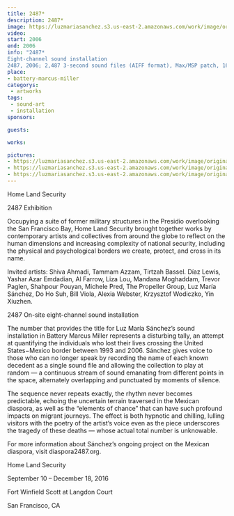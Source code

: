 ```yaml
---
title: 2487*
description: 2487*
image: https://luzmariasanchez.s3.us-east-2.amazonaws.com/work/image/original/2487-Homeland-For-site-foundation_1.jpg
video: 
start: 2006
end: 2006
info: "2487*
Eight-channel sound installation
2487, 2006; 2,487 3-second sound files (AIFF format), Max/MSP patch, 16 self-amplified speakers, computer, and digital sound interface; edition 1/3; originally commissioned by Artpace San Antonio."
place: 
- battery-marcus-miller
categorys:
 - artworks
tags: 
 - sound-art
 - installation
sponsors:

guests:

works:

pictures:
- https://luzmariasanchez.s3.us-east-2.amazonaws.com/work/image/original/2487-Homeland-For-site-foundation_1.jpg
- https://luzmariasanchez.s3.us-east-2.amazonaws.com/work/image/original/2487-Homeland-For-site-foundation_2.jpg
- https://luzmariasanchez.s3.us-east-2.amazonaws.com/work/image/original/2487-Homeland-For-site-foundation_5.jpg
---
```


Home Land Security

2487
Exhibition

Occupying a suite of former military structures in the Presidio overlooking the San Francisco Bay, Home Land Security brought together works by contemporary artists and collectives from around the globe to reflect on the human dimensions and increasing complexity of national security, including the physical and psychological borders we create, protect, and cross in its name.

Invited artists:   Shiva Ahmadi, Tammam Azzam, Tirtzah Bassel. Díaz Lewis, Yashar Azar Emdadian, Al Farrow, Liza Lou, Mandana Moghaddam, Trevor Paglen, Shahpour Pouyan, Michele Pred, The Propeller Group, Luz María Sánchez, Do Ho Suh, Bill Viola, Alexia Webster, Krzysztof Wodiczko, Yin Xiuzhen.

2487 On-site eight-channel sound installation

The number that provides the title for Luz María Sánchez’s sound installation in Battery Marcus Miller represents a disturbing tally, an attempt at quantifying the individuals who lost their lives crossing the United States−Mexico border between 1993 and 2006. Sánchez gives voice to those who can no longer speak by recording the name of each known decedent as a single sound file and allowing the collection to play at random — a continuous stream of sound emanating from different points in the space, alternately overlapping and punctuated by moments of silence.

The sequence never repeats exactly, the rhythm never becomes predictable, echoing the uncertain terrain traversed in the Mexican diaspora, as well as the “elements of chance” that can have such profound impacts on migrant journeys. The effect is both hypnotic and chilling, lulling visitors with the poetry of the artist’s voice even as the piece underscores the tragedy of these deaths — whose actual total number is unknowable.

For more information about Sánchez’s ongoing project on the Mexican diaspora, visit diaspora2487.org.

Home Land Security

September 10 – December 18, 2016  

Fort Winfield Scott at Langdon Court

San Francisco, CA

 